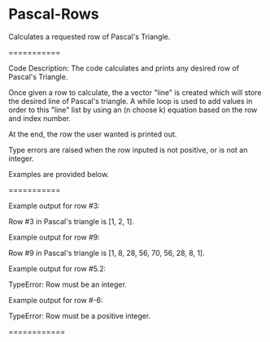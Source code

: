 Pascal-Rows
===========

Calculates a requested row of Pascal's Triangle.

===========

Code Description:
The code calculates and prints any desired row of Pascal's Triangle.

Once given a row to calculate, the a vector "line" is created which will store the desired line of Pascal's triangle.
A while loop is used to add values in order to this "line" list by using an (n choose k) equation based on the 
row and index number.

At the end, the row the user wanted is printed out.

Type errors are raised when the row inputed is not positive, or is not an integer. 

Examples are provided below.

===========

Example output for row #3:

  Row #3 in Pascal's triangle is [1, 2, 1].

Example output for row #9:

  Row #9 in Pascal's triangle is [1, 8, 28, 56, 70, 56, 28, 8, 1].

Example output for row #5.2:

  TypeError: Row must be an integer.

Example output for row #-6:

  TypeError: Row must be a positive integer.
  
============
  


